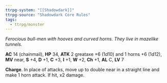 ```yaml
---
ttrpg-system: "[[Shadowdark]]"
ttrpg-source: "Shadowdark Core Rules"
tags:
  - ttrpg/monster
---
```


_Ferocious bull-men with hooves and curved horns. They live in mazelike tunnels._

**AC** 14 (chainmail), **HP** 34, **ATK** 2 greataxe +6 (1d10) and 1 horns +6 (1d12), **MV** near, **S** +4, **D** +1, **C** +3, **I** +1, **W** +2, **Ch** +1, **AL** C, **LV** 7

**Charge**. In place of attacks, move up to double near in a straight line and make 1 horn attack. If hit, x2 damage.

